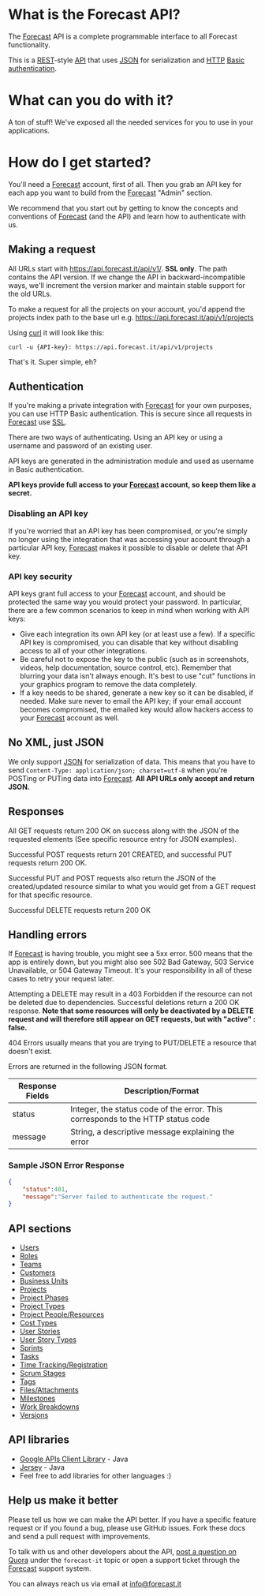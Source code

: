 # What is the Forecast API?

The [Forecast](https://www.forecast.it) API is a complete programmable interface to all Forecast functionality.

This is a [REST](http://en.wikipedia.org/wiki/Representational_state_transfer)-style [API](http://en.wikipedia.org/wiki/Application_programming_interface) that uses [JSON](http://json.org/) for serialization and [HTTP](http://en.wikipedia.org/wiki/Hypertext_Transfer_Protocol) [Basic authentication](http://en.wikipedia.org/wiki/Basic_access_authentication).

# What can you do with it?

A ton of stuff! We've exposed all the needed services for you to use in your applications. 

# How do I get started?

You'll need a [Forecast](https://www.forecast.it) account, first of all. Then you grab an API key for each app you want to build from the [Forecast](https://www.forecast.it) "Admin" section.

We recommend that you start out by getting to know the concepts and conventions of [Forecast](https://www.forecast.it) (and the API) and learn how to authenticate with us.

## Making a request

All URLs start with https://api.forecast.it/api/v1/. **SSL only**. The path contains the API version. If we change the API in backward-incompatible ways, we'll increment the version marker and maintain stable support for the old URLs.

To make a request for all the projects on your account, you'd append the projects index path to the base url e.g. https://api.forecast.it/api/v1/projects

Using [curl](http://curl.haxx.se/) it will look like this:

```shell
curl -u {API-key}: https://api.forecast.it/api/v1/projects
```

That's it. Super simple, eh?

## Authentication

If you're making a private integration with [Forecast](https://www.forecast.it) for your own purposes, you can use HTTP Basic authentication. This is secure since all requests in [Forecast](https://www.forecast.it) use [SSL](http://en.wikipedia.org/wiki/Transport_Layer_Security).

There are two ways of authenticating. Using an API key or using a username and password of an existing user.

API keys are generated in the administration module and used as username in Basic authentication.

**API keys provide full access to your [Forecast](https://www.forecast.it) account, so keep them like a secret.**

### Disabling an API key

If you're worried that an API key has been compromised, or you're simply no longer using the integration that was accessing your account through a particular API key, [Forecast](https://www.forecast.it) makes it possible to disable or delete that API key.

### API key security

API keys grant full access to your [Forecast](https://www.forecast.it) account, and should be protected the same way you would protect your password. In particular, there are a few common scenarios to keep in mind when working with API keys:
* Give each integration its own API key (or at least use a few). If a specific API key is compromised, you can disable that key without disabling access to all of your other integrations.
* Be careful not to expose the key to the public (such as in screenshots, videos, help documentation, source control, etc). Remember that blurring your data isn't always enough. It's best to use "cut" functions in your graphics program to remove the data completely.
* If a key needs to be shared, generate a new key so it can be disabled, if needed. Make sure never to email the API key; if your email account becomes compromised, the emailed key would allow hackers access to your [Forecast](https://www.forecast.it) account as well.

## No XML, just JSON

We only support [JSON](http://json.org/) for serialization of data. This means that you have to send `Content-Type: application/json; charset=utf-8` when you're POSTing or PUTing data into [Forecast](https://www.forecast.it). **All API URLs only accept and return JSON.**

## Responses

All GET requests return 200 OK on success along with the JSON of the requested elements (See specific resource entry for JSON examples).

Successful POST requests return 201 CREATED, and successful PUT requests return 200 OK. 

Successful PUT and POST requests also return the JSON of the created/updated resource similar to what you would get from a GET request for that specific resource.

Successful DELETE requests return 200 OK

## Handling errors

If [Forecast](https://www.forecast.it) is having trouble, you might see a 5xx error. 500 means that the app is entirely down, but you might also see 502 Bad Gateway, 503 Service Unavailable, or 504 Gateway Timeout. It's your responsibility in all of these cases to retry your request later.

Attempting a DELETE may result in a 403 Forbidden if the resource can not be deleted due to dependencies. Successful deletions return a 200 OK response. **Note that some resources will only be deactivated by a DELETE request and will therefore still appear on GET requests, but with "active" : false.**

404 Errors usually means that you are trying to PUT/DELETE a resource that doesn't exist.

Errors are returned in the following JSON format.

|Response Fields | Description/Format|
|------------ | -------------|
|status | Integer, the status code of the error. This corresponds to the HTTP status code|
|message | String, a descriptive message explaining the error|

### Sample JSON Error Response
```json
{
    "status":401,
    "message":"Server failed to authenticate the request."
}
```

## API sections

* [Users](https://github.com/Forecast-it/API/blob/master/sections/users.md)
* [Roles](https://github.com/Forecast-it/API/blob/master/sections/roles.md)
* [Teams](https://github.com/Forecast-it/API/blob/master/sections/teams.md)
* [Customers](https://github.com/Forecast-it/API/blob/master/sections/customers.md)
* [Business Units](https://github.com/Forecast-it/API/blob/master/sections/businessUnits.md)
* [Projects](https://github.com/Forecast-it/API/blob/master/sections/projects.md)
* [Project Phases](https://github.com/Forecast-it/API/blob/master/sections/projectPhases.md)
* [Project Types](https://github.com/Forecast-it/API/blob/master/sections/projectTypes.md)
* [Project People/Resources](https://github.com/Forecast-it/API/blob/master/sections/projectResources.md)
* [Cost Types](https://github.com/Forecast-it/API/blob/master/sections/costTypes.md)
* [User Stories](https://github.com/Forecast-it/API/blob/master/sections/userStories.md)
* [User Story Types](https://github.com/Forecast-it/API/blob/master/sections/userStoryTypes.md)
* [Sprints](https://github.com/Forecast-it/API/blob/master/sections/sprints.md)
* [Tasks](https://github.com/Forecast-it/API/blob/master/sections/tasks.md)
* [Time Tracking/Registration](https://github.com/Forecast-it/API/blob/master/sections/timeRegistration.md)
* [Scrum Stages](https://github.com/Forecast-it/API/blob/master/sections/scrumStages.md)
* [Tags](https://github.com/Forecast-it/API/blob/master/sections/tags.md)
* [Files/Attachments](https://github.com/Forecast-it/API/blob/master/sections/filesAttachments.md)
* [Milestones](https://github.com/Forecast-it/API/blob/master/sections/milestones.md)
* [Work Breakdowns](https://github.com/Forecast-it/API/blob/master/sections/workBreakdowns.md)
* [Versions](https://github.com/Forecast-it/API/blob/master/sections/versions.md)

## API libraries

* [Google APIs Client Library](https://code.google.com/p/google-api-java-client/) - Java
* [Jersey](https://jersey.java.net/) - Java
* Feel free to add libraries for other languages :) 

## Help us make it better

Please tell us how we can make the API better. If you have a specific feature request or if you found a bug, please use GitHub issues. Fork these docs and send a pull request with improvements.

To talk with us and other developers about the API, [post a question on Quora](http://www.quora.com/Forecast-it) under the `forecast-it` topic or open a support ticket through the [Forecast](https://www.forecast.it) support system.

You can always reach us via email at info@forecast.it
